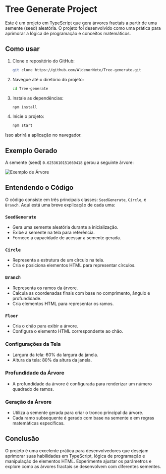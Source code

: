 
# Tree Generate Project

Este é um projeto em TypeScript que gera árvores fractais a partir de uma semente (seed) aleatória. O projeto foi desenvolvido como uma prática para aprimorar a lógica de programação e conceitos matemáticos.

## Como usar

1. Clone o repositório do GitHub:

    ```bash
    git clone https://github.com/AldenorNeto/Tree-generate.git
    ```

2. Navegue até o diretório do projeto:

    ```bash
    cd Tree-generate
    ```

3. Instale as dependências:

    ```bash
    npm install
    ```

4. Inicie o projeto:

    ```bash
    npm start
    ```

Isso abrirá a aplicação no navegador.

## Exemplo Gerado

A semente (seed) `0.6253610151660418` gerou a seguinte árvore:

![Exemplo de Árvore](https://github.com/AldenorNeto/Tree-generate/assets/74365018/b04db1c6-0895-439a-8a40-b7678fa5943e)

## Entendendo o Código

O código consiste em três principais classes: `SeedGenerate`, `Circle`, e `Branch`. Aqui está uma breve explicação de cada uma:

### `SeedGenerate`

- Gera uma semente aleatória durante a inicialização.
- Exibe a semente na tela para referência.
- Fornece a capacidade de acessar a semente gerada.

### `Circle`

- Representa a estrutura de um círculo na tela.
- Cria e posiciona elementos HTML para representar círculos.

### `Branch`

- Representa os ramos da árvore.
- Calcula as coordenadas finais com base no comprimento, ângulo e profundidade.
- Cria elementos HTML para representar os ramos.

### `Floor`

- Cria o chão para exibir a árvore.
- Configura o elemento HTML correspondente ao chão.

### Configurações da Tela

- Largura da tela: 60% da largura da janela.
- Altura da tela: 80% da altura da janela.

### Profundidade da Árvore

- A profundidade da árvore é configurada para renderizar um número quadrado de ramos.

### Geração da Árvore

- Utiliza a semente gerada para criar o tronco principal da árvore.
- Cada ramo subsequente é gerado com base na semente e em regras matemáticas específicas.

## Conclusão

O projeto é uma excelente prática para desenvolvedores que desejam aprimorar suas habilidades em TypeScript, lógica de programação e manipulação de elementos HTML. Experimente ajustar os parâmetros e explore como as árvores fractais se desenvolvem com diferentes sementes.

